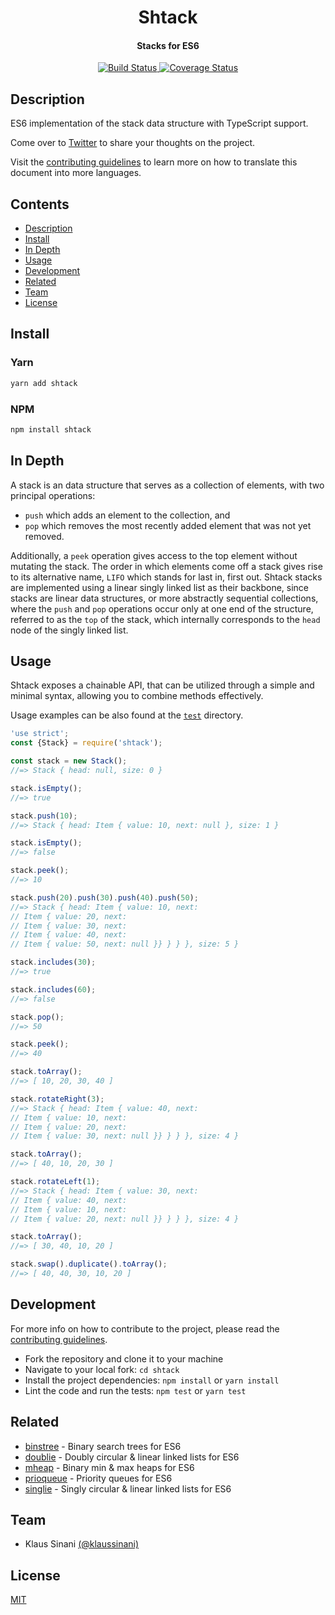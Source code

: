 <h1 align="center">
  Shtack
</h1>

<h4 align="center">
  Stacks for ES6
</h4>

<p align="center">
  <a href="https://travis-ci.com/klaussinani/shtack">
    <img alt="Build Status" src="https://travis-ci.com/klaussinani/shtack.svg?branch=master">
  </a>
  <a href='https://coveralls.io/github/klaussinani/shtack?branch=master'>
    <img alt="Coverage Status" src="https://coveralls.io/repos/github/klaussinani/shtack/badge.svg?branch=master">
  </a>
</p>

## Description

ES6 implementation of the stack data structure with TypeScript support.

Come over to [Twitter](https://twitter.com/klaussinani) to share your thoughts on the project.

Visit the [contributing guidelines](https://github.com/klaussinani/shtack/blob/master/contributing.md#translating-documentation) to learn more on how to translate this document into more languages.

## Contents

- [Description](#description)
- [Install](#install)
- [In Depth](#in-depth)
- [Usage](#usage)
- [Development](#development)
- [Related](#related)
- [Team](#team)
- [License](#license)

## Install

### Yarn

```bash
yarn add shtack
```

### NPM

```bash
npm install shtack
```

## In Depth

A stack is an data structure that serves as a collection of elements, with two principal operations:

- `push` which adds an element to the collection, and
- `pop` which removes the most recently added element that was not yet removed.

Additionally, a `peek` operation gives access to the top element without mutating the stack. The order in which elements come off a stack gives rise to its alternative name, `LIFO` which stands for last in, first out. Shtack stacks are implemented using a linear singly linked list as their backbone, since stacks are linear data structures, or more abstractly sequential collections, where the `push` and `pop` operations occur only at one end of the structure, referred to as the `top` of the stack, which internally corresponds to the `head` node of the singly linked list.

## Usage

Shtack exposes a chainable API, that can be utilized through a simple and minimal syntax, allowing you to combine methods effectively.

Usage examples can be also found at the [`test`](https://github.com/klaussinani/shtack/tree/master/test) directory.

```js
'use strict';
const {Stack} = require('shtack');

const stack = new Stack();
//=> Stack { head: null, size: 0 }

stack.isEmpty();
//=> true

stack.push(10);
//=> Stack { head: Item { value: 10, next: null }, size: 1 }

stack.isEmpty();
//=> false

stack.peek();
//=> 10

stack.push(20).push(30).push(40).push(50);
//=> Stack { head: Item { value: 10, next:
// Item { value: 20, next:
// Item { value: 30, next:
// Item { value: 40, next: 
// Item { value: 50, next: null }} } } }, size: 5 }

stack.includes(30);
//=> true

stack.includes(60);
//=> false

stack.pop();
//=> 50

stack.peek();
//=> 40

stack.toArray();
//=> [ 10, 20, 30, 40 ]

stack.rotateRight(3);
//=> Stack { head: Item { value: 40, next:
// Item { value: 10, next:
// Item { value: 20, next:
// Item { value: 30, next: null }} } } }, size: 4 }

stack.toArray();
//=> [ 40, 10, 20, 30 ]

stack.rotateLeft(1);
//=> Stack { head: Item { value: 30, next:
// Item { value: 40, next:
// Item { value: 10, next:
// Item { value: 20, next: null }} } } }, size: 4 }

stack.toArray();
//=> [ 30, 40, 10, 20 ]

stack.swap().duplicate().toArray();
//=> [ 40, 40, 30, 10, 20 ]
```

## Development

For more info on how to contribute to the project, please read the [contributing guidelines](https://github.com/klaussinani/shtack/blob/master/contributing.md).

- Fork the repository and clone it to your machine
- Navigate to your local fork: `cd shtack`
- Install the project dependencies: `npm install` or `yarn install`
- Lint the code and run the tests: `npm test` or `yarn test`

## Related

- [binstree](https://github.com/klaussinani/binstree) - Binary search trees for ES6
- [doublie](https://github.com/klaussinani/doublie) - Doubly circular & linear linked lists for ES6
- [mheap](https://github.com/klaussinani/mheap) - Binary min & max heaps for ES6
- [prioqueue](https://github.com/klaussinani/prioqueue) - Priority queues for ES6
- [singlie](https://github.com/klaussinani/singlie) - Singly circular & linear linked lists for ES6

## Team

- Klaus Sinani [(@klaussinani)](https://github.com/klaussinani)

## License

[MIT](https://github.com/klaussinani/shtack/blob/master/license.md)

